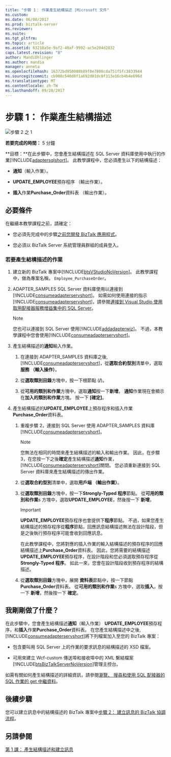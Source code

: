 ```yaml
---
title: "步驟 1： 作業產生結構描述 |Microsoft 文件"
ms.custom: 
ms.date: 06/08/2017
ms.prod: biztalk-server
ms.reviewer: 
ms.suite: 
ms.tgt_pltfrm: 
ms.topic: article
ms.assetid: 63218a5e-9af2-40af-9992-ac5e204d2832
caps.latest.revision: "8"
author: MandiOhlinger
ms.author: mandia
manager: anneta
ms.openlocfilehash: 16372bd950088b89f8e7808cda751f5fc3833944
ms.sourcegitcommit: cb908c540d8f1a692d01dc8f313e16cb4b4e696d
ms.translationtype: MT
ms.contentlocale: zh-TW
ms.lasthandoff: 09/20/2017
---
```

# <a name="step-1-generate-schema-for-operations"></a>步驟 1： 作業產生結構描述
![步驟 2 之 1](../../adapters-and-accelerators/adapter-sql/media/step-1of2.gif "Step_1of2")  
  
 **若要完成的時間：** 5 分鐘  
  
 **目標：**在此步驟中，您會產生結構描述在 SQL Server 資料庫使用中執行的作業[!INCLUDE[adaptersqlshort](../../includes/adaptersqlshort-md.md)]。 此教學課程中，您必須產生以下的結構描述：  
  
-   **通知**（輸入作業）。  
  
-   **UPDATE_EMPLOYEE**預存程序 （輸出作業）。  
  
-   **插入**作業**Purchase_Order**資料表 （輸出作業）。  
  
## <a name="prerequisites"></a>必要條件  
 在繼續本教學課程之前，請確定：  
  
-   您必須先完成中的步驟[之前您開發 BizTalk 應用程式](http://msdn.microsoft.com/library/3539741d-5266-43d4-9b7b-73e82f0ed4f6)。  
  
-   您必須以 BizTalk Server 系統管理員群組的成員登入。  
  
### <a name="to-generate-schema-for-operations"></a>若要產生結構描述的作業  
  
1.  建立新的 BizTalk 專案中[!INCLUDE[btsVStudioNoVersion](../../includes/btsvstudionoversion-md.md)]。 此教學課程中，做為專案名稱， `Employee_PurchaseOrder`。  
  
2.  ADAPTER_SAMPLES SQL Server 資料庫使用以連接到[!INCLUDE[consumeadapterservshort](../../includes/consumeadapterservshort-md.md)]。 如需如何使用連接的指示[!INCLUDE[consumeadapterservshort](../../includes/consumeadapterservshort-md.md)]，請參閱[連接到 Visual Studio 使用取用配接器服務增益集中的 SQL Server](../../adapters-and-accelerators/adapter-sql/connect-to-sql-server-in-visual-studio-using-the-consume-adapter-service-add-in.md)。  
  
    > [!NOTE]
    >  您也可以連接到 SQL Server 使用[!INCLUDE[addadapterwiz](../../includes/addadapterwiz-md.md)]。 不過，本教學課程中您會使用[!INCLUDE[consumeadapterservshort](../../includes/consumeadapterservshort-md.md)]。  
  
3.  產生結構描述的**通知**輸入作業。  
  
    1.  在連接到 ADAPTER_SAMPLES 資料庫之後, [!INCLUDE[consumeadapterservshort](../../includes/consumeadapterservshort-md.md)]，從**選取合約型別**清單中，選取**服務 （輸入操作）**。  
  
    2.  從**選取類別目錄**方塊中，按一下根節點 (**/**)。  
  
    3.  從**可用的類別和作業**方塊中，選取**通知**按一下**新增**。 **通知**作業現在會顯示在**加入的類別和作業**方塊。 按一下 **[確定]**。  
  
4.  產生結構描述的**UPDATE_EMPLOYEE**上預存程序和插入作業**Purchase_Order**資料表。  
  
    1.  重複步驟 2，連接到 SQL Server 使用 ADAPTER_SAMPLES 資料庫[!INCLUDE[consumeadapterservshort](../../includes/consumeadapterservshort-md.md)]。  
  
        > [!NOTE]
        >  您無法在相同的時間來產生結構描述的輸入和輸出作業。 因此，在步驟 3，在您按一下之後**確定**產生結構描述**通知**作業，[!INCLUDE[consumeadapterservshort](../../includes/consumeadapterservshort-md.md)]關閉。 您必須重新連接到 SQL Server 資料庫來產生結構描述的傳出作業。  
  
    2.  從**選取合約型別**清單中，選取**用戶端 （輸出作業）**。  
  
    3.  從**選取類別目錄**方塊中，按一下**Strongly-Typed 程序**節點。 從**可用的類別和作業**s 方塊中，選取**UPDATE_EMPLOYEE**，然後按一下 **新增**。  
  
        > [!IMPORTANT]
        >  **UPDATE_EMPLOYEE**預存程序也會提供下**程序**節點。 不過，如果您產生結構描述的預存程序從**程序**節點，回應訊息結構描述無法在設計階段，但是之後執行預存程序可能會收到回應訊息。  
        >   
        >  在此教學課程中，您將對應的插入作業的輸入結構描述的預存程序的回應結構描述上**Purchase_Order**資料表。 因此，您將需要的結構描述**UPDATE_EMPLOYEE**預存程序，在設計階段和您必須選取預存程序從**Strongly-Typed 程序**。 如此一來，您會在設計階段收到預存程序的結構描述。  
  
    4.  從**選取類別目錄**方塊中，展開 **資料表**節點中，按一下節點**Purchase_Order**資料表。 從**可用的類別和作業**s 方塊中，選取**插入**，按一下 **新增**，然後按一下 **確定**。  
  
## <a name="what-did-i-just-do"></a>我剛剛做了什麼？  
 在此步驟中，您會產生結構描述**通知**（輸入作業） **UPDATE_EMPLOYEE**預存程序，和**插入**作業**Purchase_Order**資料表。 在您產生結構描述中之後,[!INCLUDE[consumeadapterservshort](../../includes/consumeadapterservshort-md.md)]將下列檔案加入至您的 BizTalk 專案：  
  
-   包含要叫用 SQL Server 上的作業的要求訊息的結構描述的 XSD 檔案。  
  
-   可用來建立 Wcf-custom 傳送埠和接收埠中的 XML 繫結檔案[!INCLUDE[btsBizTalkServerNoVersion](../../includes/btsbiztalkservernoversion-md.md)]管理主控台。  
  
 如需有關如何產生結構描述的詳細資訊，請參閱[瀏覽、 搜尋和使用 SQL 配接器的 SQL 作業的 get 中繼資料](../../adapters-and-accelerators/adapter-sql/browse-search-and-get-metadata-for-sql-operations-using-the-sql-adapter.md)。  
  
## <a name="next-steps"></a>後續步驟  
 您可以建立訊息中的結構描述的 BizTalk 專案中[步驟 2： 建立訊息的 BizTalk 協調流程](../../adapters-and-accelerators/adapter-sql/step-2-create-messages-for-biztalk-orchestrations.md)。  
  
## <a name="see-also"></a>另請參閱  
 [第 1 課： 產生結構描述和建立訊息](../../adapters-and-accelerators/adapter-sql/lesson-1-generate-schemas-and-create-messages.md)